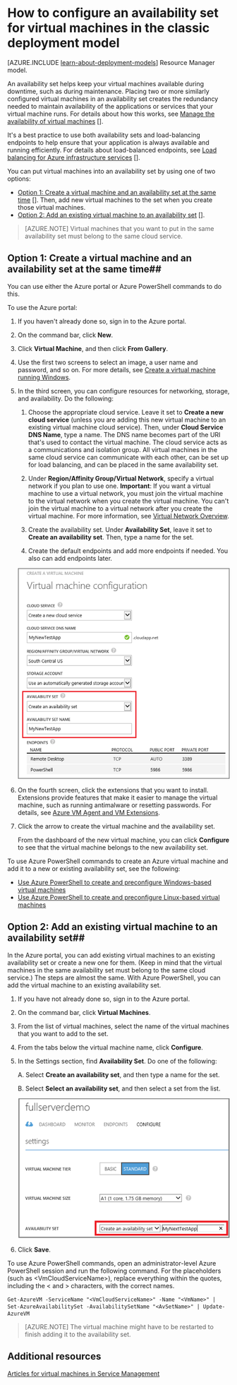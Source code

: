<properties
	pageTitle="Configure an availability set for VMs | Microsoft Azure"
	description="Configure an availability set for a new or existing virtual machine in the classic deployment model using the Azure portal and Azure PowerShell."
	services="virtual-machines"
	documentationCenter=""
	authors="cynthn"
	manager="timlt"
	editor=""
	tags="azure-service-management"/>

<tags
	ms.service="virtual-machines"
	ms.workload="infrastructure-services"
	ms.tgt_pltfrm="vm-multiple"
	ms.devlang="na"
	ms.topic="article"
	ms.date="08/10/2015"
	ms.author="cynthn"/>

# How to configure an availability set for virtual machines in the classic deployment model

[AZURE.INCLUDE [learn-about-deployment-models](../../includes/learn-about-deployment-models-classic-include.md)] Resource Manager model.


An availability set helps keep your virtual machines available during downtime, such as during maintenance. Placing two or more similarly configured virtual machines in an availability set creates the redundancy needed to maintain availability of the applications or services that your virtual machine runs. For details about how this works, see [Manage the availability of virtual machines] [].

It's a best practice to use both availability sets and load-balancing endpoints to help ensure that your application is always available and running efficiently. For details about load-balanced endpoints, see [Load balancing for Azure infrastructure services] [].

You can put virtual machines into an availability set by using one of two options:

- [Option 1: Create a virtual machine and an availability set at the same time] []. Then, add new virtual machines to the set when you create those virtual machines.
- [Option 2: Add an existing virtual machine to an availability set] [].

>[AZURE.NOTE] Virtual machines that you want to put in the same availability set must belong to the same cloud service.

## <a id="createset"> </a>Option 1: Create a virtual machine and an availability set at the same time##

You can use either the Azure portal or Azure PowerShell commands to do this.

To use the Azure portal:

1. If you haven't already done so, sign in to the Azure portal.

2. On the command bar, click **New**.

3. Click **Virtual Machine**, and then click **From Gallery**.

4. Use the first two screens to select an image, a user name and password, and so on. For more details, see [Create a virtual machine running Windows][].

5. In the third screen, you can configure resources for networking, storage, and availability. Do the following:

	1. Choose the appropriate cloud service. Leave it set to **Create a new cloud service** (unless you are adding this new virtual machine to an existing virtual machine cloud service). Then, under **Cloud Service DNS Name**, type a name. The DNS name becomes part of the URI that's used to contact the virtual machine. The cloud service acts as a communications and isolation group. All virtual machines in the same cloud service can communicate with each other, can be set up for load balancing, and can be placed in the same availability set.

	2. Under **Region/Affinity Group/Virtual Network**, specify a virtual network if you plan to use one. **Important**: If you want a virtual machine to use a virtual network, you must join the virtual machine to the virtual network when you create the virtual machine. You can't join the virtual machine to a virtual network after you create the virtual machine. For more information, see [Virtual Network Overview][].

	3. Create the availability set. Under **Availability Set**, leave it set to **Create an availability set**. Then, type a name for the set.

	4. Create the default endpoints and add more endpoints if needed. You also can add endpoints later.

	![Create an availability set for a new virtual machine](./media/virtual-machines-how-to-configure-availability/VMavailabilityset.png)

6. On the fourth screen, click the extensions that you want to install. Extensions provide features that make it easier to manage the virtual machine, such as running antimalware or resetting passwords. For details, see [Azure VM Agent and VM Extensions](virtual-machines-extensions-agent-about.md).

7.	Click the arrow to create the virtual machine and the availability set.

	From the dashboard of the new virtual machine, you can click **Configure** to see that the virtual machine belongs to the new availability set.

To use Azure PowerShell commands to create an Azure virtual machine and add it to a new or existing availability set, see the following:

- [Use Azure PowerShell to create and preconfigure Windows-based virtual machines](virtual-machines-ps-create-preconfigure-windows-vms.md)
- [Use Azure PowerShell to create and preconfigure Linux-based virtual machines](virtual-machines-ps-create-preconfigure-linux-vms.md)

## <a id="addmachine"> </a>Option 2: Add an existing virtual machine to an availability set##

In the Azure portal, you can add existing virtual machines to an existing availability set
 or create a new one for them. (Keep in mind that the virtual machines in the same availability set must belong to the same cloud service.) The steps are almost the same. With Azure PowerShell, you can add the virtual machine to an existing availability set.

1. If you have not already done so, sign in to the Azure portal.

2. On the command bar, click **Virtual Machines**.

3. From the list of virtual machines, select the name of the virtual machines that you want to add to the set.

4. From the tabs below the virtual machine name, click **Configure**.

5. In the Settings section, find **Availability Set**. Do one of the following:

	A. Select **Create an availability set**, and then type a name for the set.

	B. Select **Select an availability set**, and then select a set from the list.

	![Create an availability set for an existing virtual machine](./media/virtual-machines-how-to-configure-availability/VMavailabilityExistingVM.png)

6. Click **Save**.

To use Azure PowerShell commands, open an administrator-level Azure PowerShell session and run the following command. For the placeholders (such as &lt;VmCloudServiceName&gt;), replace everything within the quotes, including the < and > characters, with the correct names.

	Get-AzureVM -ServiceName "<VmCloudServiceName>" -Name "<VmName>" | Set-AzureAvailabilitySet -AvailabilitySetName "<AvSetName>" | Update-AzureVM

>[AZURE.NOTE] The virtual machine might have to be restarted to finish adding it to the availability set.

## Additional resources

[Articles for virtual machines in Service Management]

<!-- LINKS -->
[Option 1: Create a virtual machine and an availability set at the same time]: #createset
[Option 2: Add an existing virtual machine to an availability set]: #addmachine

[Load balancing for Azure infrastructure services]: virtual-machines-load-balance.md
[Manage the availability of virtual machines]: virtual-machines-manage-availability.md
[Create a virtual machine running Windows]: virtual-machines-windows-tutorial.md
[Virtual Network overview]: virtual-networks-overview.md
[Articles for virtual machines in Service Management]: virtual-machines-service-management-articles.md
